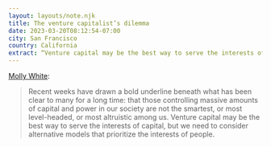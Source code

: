```yaml
---
layout: layouts/note.njk
title: The venture capitalist’s dilemma
date: 2023-03-20T08:12:54-07:00
city: San Francisco
country: California
extract: “Venture capital may be the best way to serve the interests of capital, but we need to consider alternative models that prioritize the interests of people.”
---
```


[Molly White](https://open.substack.com/pub/mollywhite/p/the-venture-capitalists-dilemma):

> Recent weeks have drawn a bold underline beneath what has been clear to many for a long time: that those controlling massive amounts of capital and power in our society are not the smartest, or most level-headed, or most altruistic among us. Venture capital may be the best way to serve the interests of capital, but we need to consider alternative models that prioritize the interests of people.
